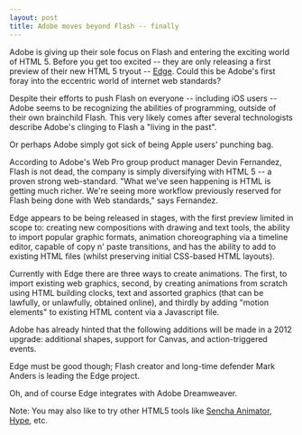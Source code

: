 ```yaml
---
layout: post
title: Adobe moves beyond Flash -- finally
---
```


Adobe is giving up their sole focus on Flash and entering the exciting world of HTML 5. Before you get too excited -- they are only releasing a first preview of their new HTML 5 tryout -- <a href="http://labs.adobe.com/technologies/edge/">Edge</a>. Could this be Adobe's first foray into the eccentric world of internet web standards? 

Despite their efforts to push Flash on everyone -- including iOS users -- Adobe seems to be recognizing the abilities of programming, outside of their own brainchild Flash. This very likely comes after several technologists describe Adobe's clinging to Flash a "living in the past".

Or perhaps Adobe simply got sick of being Apple users' punching bag.

According to Adobe's Web Pro group product manager Devin Fernandez, Flash is not dead, the company is simply diversifying with HTML 5 -- a proven strong web-standard. "What we've seen happening is HTML is getting much richer. We're seeing more workflow previously reserved for Flash being done with Web standards," says Fernandez. 

Edge appears to be being released in stages, with the first preview limited in scope to: creating new compositions with drawing and text tools, the ability to import popular graphic formats, animation choreographing via a timeline editor, capable of copy n' paste transitions, and has the ability to add to existing HTML files (whilst preserving initial CSS-based HTML layouts). 

Currently with Edge there are three ways to create animations. The first, to import existing web graphics, second, by creating animations from scratch using HTML building clocks, text and assorted graphics (that can be lawfully, or unlawfully, obtained online), and thirdly by adding "motion elements" to existing HTML content via a Javascript file.

Adobe has already hinted that the following additions will be made in a 2012 upgrade: additional shapes, support for Canvas, and action-triggered events.

Edge must be good though; Flash creator and long-time defender Mark Anders is leading the Edge project. 

Oh, and of course Edge integrates with Adobe Dreamweaver.

Note: You may also like to try other HTML5 tools like <a href="http://www.sencha.com/products/animator/">Sencha Animator</a>, <a href="http://www.tumultco.com/hype/">Hype</a>, etc.
